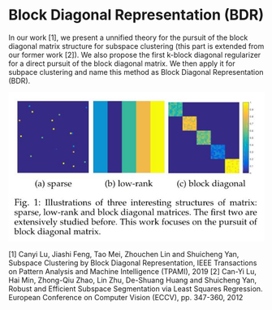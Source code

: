 # Block Diagonal Representation (BDR)

In our work [1], we present a unnified theory for the pursuit of the block diagonal matrix structure for subspace clustering (this part is extended from our former work [2]). We also propose the first k-block diagonal regularizer for a direct pursuit of the block diagonal matrix. We then apply it for subpace clustering and name this method as Block Diagonal Representation (BDR). 
<p align="center"> 
<img src="https://github.com/canyilu/Block-Diagonal-Representation-for-Subspace-Clustering/blob/master/fig_block_diagonal_matrix.JPG">
</p>

[1] Canyi Lu, Jiashi Feng, Tao Mei, Zhouchen Lin and Shuicheng Yan, Subspace Clustering by Block Diagonal Representation, IEEE Transactions on Pattern Analysis and Machine Intelligence (TPAMI), 2019
[2] Can-Yi Lu, Hai Min, Zhong-Qiu Zhao, Lin Zhu, De-Shuang Huang and Shuicheng Yan, Robust and Efficient Subspace Segmentation via Least Squares Regression. European Conference on Computer Vision (ECCV), pp. 347-360, 2012
